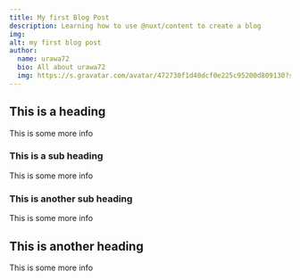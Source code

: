 ```yaml
---
title: My first Blog Post
description: Learning how to use @nuxt/content to create a blog
img:
alt: my first blog post
author:
  name: urawa72
  bio: All about urawa72
  img: https://s.gravatar.com/avatar/472730f1d40dcf0e225c95200d809130?s=80
---
```


## This is a heading

This is some more info

### This is a sub heading

This is some more info

### This is another sub heading

This is some more info

## This is another heading

This is some more info


